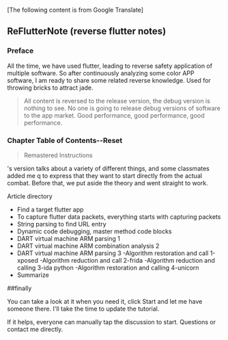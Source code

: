 [The following content is from Google Translate]

## ReFlutterNote (reverse flutter notes)

### Preface

All the time, we have used flutter, leading to reverse safety application of multiple software.
So after continuously analyzing some color APP software, I am ready to share some related reverse knowledge. Used for throwing bricks to attract jade.


>All content is reversed to the release version, the debug version is nothing to see. No one is going to release debug versions of software to the app market.
> Good performance, good performance, good performance.

### Chapter Table of Contents--Reset

> Remastered Instructions

's version talks about a variety of different things, and some classmates added me q to express that they want to start directly from the actual combat. Before that, we put aside the theory and went straight to work.

Article directory

- Find a target flutter app
- To capture flutter data packets, everything starts with capturing packets
- String parsing to find URL entry
- Dynamic code debugging, master method code blocks
- DART virtual machine ARM parsing 1
- DART virtual machine ARM combination analysis 2
- DART virtual machine ARM parsing 3
-Algorithm restoration and call 1-xposed
-Algorithm reduction and call 2-frida
-Algorithm reduction and calling 3-ida python
-Algorithm restoration and calling 4-unicorn
- Summarize



##finally

You can take a look at it when you need it, click Start and let me have someone there. I'll take the time to update the tutorial.

If it helps, everyone can manually tap the discussion to start. Questions or contact me directly.